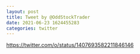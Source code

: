 ```yaml
--- 
layout: post 
title: Tweet by @OddStockTrader 
date: 2021-06-23 1624455283 
categories: twitter 
--- 
```

https://twitter.com/o/status/1407693582211846146